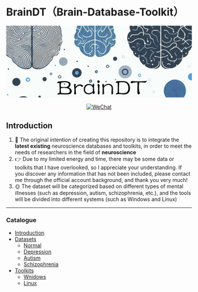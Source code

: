 # BrainDT（Brain-Database-Toolkit）



![](https://github.com/WalkJim197/BrainDT/blob/main/assets/OIG3.png?raw=true)



<p align="center">
  <a href="https://github.com/WalkJim197/BrainDT/blob/main/assets/wechat.jpg?raw=true"><img src="https://img.shields.io/badge/ 研途用脑-公众号-brightgreen.svg" alt="WeChat"></a>
</p>

## Introduction
1. :triangular_flag_on_post: The original intention of creating this repository is to integrate the ****latest existing**** neuroscience databases and toolkits, in order to meet the needs of researchers in the field of ****neuroscience****
2. :point_right: Due to my limited energy and time, there may be some data or toolkits that I have overlooked, so I appreciate your understanding. If you discover any information that has not been included, please contact me through the official account background, and thank you very much!
3. :sun_with_face: The dataset will be categorized based on different types of mental illnesses (such as depression, autism, schizophrenia, etc.), and the tools will be divided into different systems (such as Windows and Linux)
---

### Catalogue

- [Introduction](#Introduction)
- [Datasets](#2Datasets)
  - [Normal](#Normal)
  - [Depression](#Depression)
  - [Autism](#Autism)
  - [Schizophrenia](#Schizophrenia)
- [Toolkits](#2Toolkits)
  - [Wnidows](#Wnidows)
  - [Linux](#Linux)
